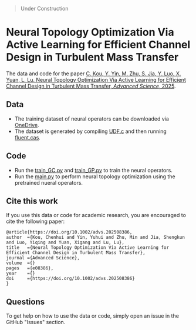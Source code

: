 > Under Construction

# Neural Topology Optimization Via Active Learning for Efficient Channel Design in Turbulent Mass Transfer

The data and code for the paper [C. Kou, Y. Yin, M. Zhu, S. Jia, Y. Luo, X. Yuan, L. Lu. Neural Topology Optimization Via Active Learning for Efficient Channel Design in Turbulent Mass Transfer, *Advanced Science*, 2025](https://doi.org/10.1002/advs.202508386).

## Data
- The training dataset of neural operators can be downloaded via [OneDrive](https://yaleedu-my.sharepoint.com/:f:/g/personal/lu_lu_yale_edu/EusjK0hAu0xJoLTxnrgafIkBSrjlbAd8h2tK_HB7b401nw?e=Zrcuzj).
- The dataset is generated by compiling [UDF.c](data_generation/UDF.c) and then running [fluent.cas](data_generation/fluent.cas).

## Code


- Run the [train_GC.py](neural_operator/GC/train_GC.py) and [train_GP.py](neural_operator/GP/train_GP.py) to train the neural operators.
- Run the [main.py](main.py) to perform neural topology optimization using the pretrained nueral operators.

## Cite this work

If you use this data or code for academic research, you are encouraged to cite the following paper:
```
@article{https://doi.org/10.1002/advs.202508386,
author  ={Kou, Chenhui and Yin, Yuhui and Zhu, Min and Jia, Shengkun and Luo, Yiqing and Yuan, Xigang and Lu, Lu},
title   ={Neural Topology Optimization Via Active Learning for Efficient Channel Design in Turbulent Mass Transfer},
journal ={Advanced Science},
volume  ={}
pages   ={e08386},
year    ={}
doi     ={https://doi.org/10.1002/advs.202508386}
}
```

## Questions

To get help on how to use the data or code, simply open an issue in the GitHub "Issues" section.
